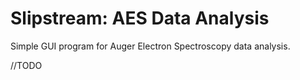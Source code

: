 # Slipstream: AES Data Analysis
Simple GUI program for Auger Electron Spectroscopy data analysis.

//TODO
